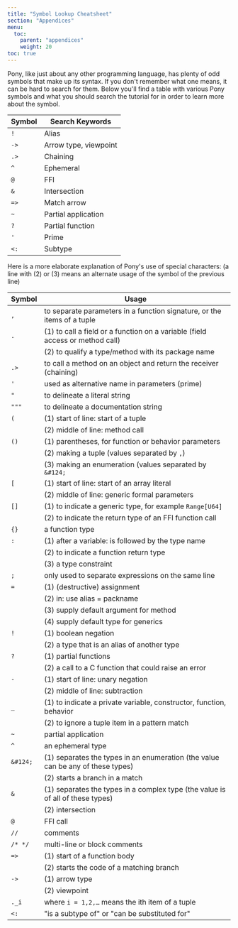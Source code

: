 ```yaml
---
title: "Symbol Lookup Cheatsheet"
section: "Appendices"
menu:
  toc:
    parent: "appendices"
    weight: 20
toc: true
---
```


Pony, like just about any other programming language, has plenty of odd symbols that make up its syntax. If you don't remember what one means, it can be hard to search for them. Below you'll find a table with various Pony symbols and what you should search the tutorial for in order to learn more about the symbol.

|Symbol | Search Keywords|
| --- | --- |
| `!`  | Alias |
| `->` | Arrow type, viewpoint |
| `.>` | Chaining |
| `^`  | Ephemeral |
| `@`  | FFI |
| `&`  | Intersection |
| `=>` | Match arrow |
| `~`  | Partial application |
| `?`  | Partial function |
| `'`  | Prime |
| `<:` | Subtype |

Here is a more elaborate explanation of Pony's use of special characters: (a line with (2) or (3) means an alternate usage of the symbol of the previous  line)

|Symbol | Usage|
| --- | --- |
| `,`  | to separate parameters in a function signature, or the items of a tuple |
| `.`  | (1) to call a field or a function on a variable (field access or method call) |
|    | (2) to qualify a type/method with its package name |
| `.>` | to call a method on an object and return the receiver (chaining) |
| `'`  | used as alternative name in parameters (prime) |
| `"`  | to delineate a literal string |
| `"""`  | to delineate a documentation string |
| `(` | (1) start of line: start of a tuple |
|    | (2) middle of line: method call |
| `()` | (1) parentheses, for function or behavior parameters |
|    | (2) making a tuple (values separated by `,`) |
|    | (3) making an enumeration (values separated by `&#124;` |
| `[`  | (1) start of line: start of an array literal |
|    | (2) middle of line: generic formal parameters |
| `[]`  | (1) to indicate a generic type, for example `Range[U64]` |
|      | (2) to indicate the return type of an FFI function call |
| `{}`  | a function type |
| `:`  | (1) after a variable: is followed by the type name |
|    | (2) to indicate a function return type |
|    | (3) a type constraint |
| `;`  | only used to separate expressions on the same line |
| `=`  | (1) (destructive) assignment |
|    | (2) in: use alias = packname |
|    | (3) supply default argument for method |
|    | (4) supply default type for generics |
| `!`  | (1) boolean negation |
|    | (2) a type that is an alias of another type |
| `?`  | (1) partial functions |
|    | (2) a call to a C function that could raise an error |
| `-`  | (1) start of line: unary negation |
|    | (2) middle of line: subtraction |
| `_`  | (1) to indicate a private variable, constructor, function, behavior |
|    | (2) to ignore a tuple item in a pattern match |
| `~`  | partial application |
| `^`  | an ephemeral type |
| `&#124;` | (1) separates the types in an enumeration (the value can be any of these types) |
|    | (2) starts a branch in a match |
| `&`  | (1) separates the types in a complex type (the value is of all of these types) |
|    | (2) intersection |
| `@`  | FFI call |
| `//`  | comments |
| `/* */`  | multi-line or block comments |
| `=>`  | (1) start of a function body |
|     | (2) starts the code of a matching branch |
| `->`  | (1) arrow type |
|     | (2) viewpoint |
| `._i` | where `i = 1,2,…`  means the ith item of a tuple |
| `<:`  | "is a subtype of" or "can be substituted for" |

